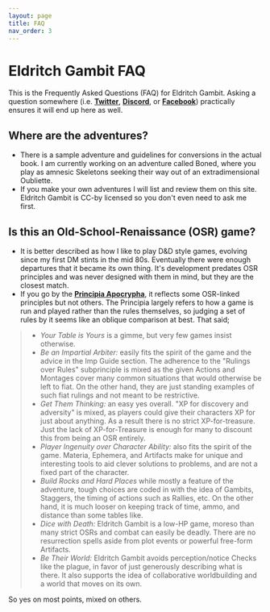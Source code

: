 ```yaml
---
layout: page
title: FAQ
nav_order: 3
---
```


# Eldritch Gambit FAQ

This is the Frequently Asked Questions (FAQ) for Eldritch Gambit. Asking a question somewhere (i.e. [**Twitter**](https://discord.gg/Rmv3PBN),
 [**Discord**](https://twitter.com/PlanarianGames), or
 [**Facebook**](https://www.facebook.com/PlanarianGames/)) practically ensures it will end up here as well.

## Where are the adventures?

 - There is a sample adventure and guidelines for conversions in the actual book.
 I am currently working on an adventure called Boned, where you play as amnesic Skeletons seeking their way out of an extradimensional Oubliette.
 - If you make your own adventures I will list and review them on this site. Eldritch
 Gambit is CC-by licensed so you don't even need to ask me first.

## Is this an Old-School-Renaissance (OSR) game?

 - It is better described as how I like to play D&D style games, evolving since my first DM stints in the mid 80s. Eventually there were enough departures that it became its own thing. It's development predates OSR principles and was never designed with them in mind, but they are the closest match.
 - If you go by the [**Principia Apocrypha**](https://lithyscaphe.blogspot.com/p/principia-apocrypha.html), it reflects some OSR-linked principles but not others. The Principia largely refers to how a game is run and played rather than the rules themselves, so judging a set of rules by it seems like an oblique comparison at best. That said;

 >- *Your Table is Yours* is a gimme, but very few games insist otherwise.
 >- *Be an Impartial Arbiter:* easily fits the spirit of the game and the advice in the Imp Guide section. The adherence to the "Rulings over Rules" subprinciple is mixed as the given Actions and Montages cover many common situations that would otherwise be left to fiat. On the other hand, they are just standing examples of such fiat rulings and not meant to be restrictive.
 >- *Get Them Thinking:* an easy yes overall. "XP for discovery and adversity" is mixed, as players could give their characters XP for just about anything. As a result there is no strict XP-for-treasure. Just the lack of XP-for-Treasure is enough for many to discount this from being an OSR entirely.
 >- *Player Ingenuity over Character Ability:* also fits the spirit of the game. Materia, Ephemera, and Artifacts make for unique and interesting tools to aid clever solutions to problems, and are not a fixed part of the character.
 >- *Build Rocks and Hard Places* while mostly a feature of the adventure, tough choices are coded in with the idea of Gambits, Staggers, the timing of actions such as Rallies, etc. On the other hand, it is much looser on keeping track of time, ammo, and distance than some tables like.
 >- *Dice with Death:* Eldritch Gambit is a low-HP game, moreso than many strict OSRs and combat can easily be deadly. There are no resurrection spells aside from plot events or powerful free-form Artifacts.
 >- *Be Their World:* Eldritch Gambit avoids perception/notice Checks like the plague, in favor of just generously describing what is there. It also supports the idea of collaborative worldbuilding and a world that moves on its own.


 So yes on most points, mixed on others.
